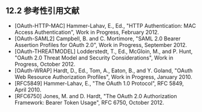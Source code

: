 ## 12.2 参考性引用文献

- [OAuth-HTTP-MAC]
  Hammer-Lahav, E., Ed., "HTTP Authentication: MAC Access Authentication", Work in Progress, February 2012.
- [OAuth-SAML2]
  Campbell, B. and C. Mortimore, "SAML 2.0 Bearer Assertion Profiles for OAuth 2.0", Work in Progress, September 2012.
- [OAuth-THREATMODEL]
  Lodderstedt, T., Ed., McGloin, M., and P. Hunt, "OAuth 2.0 Threat Model and Security Considerations", Work in Progress, October 2012.
- [OAuth-WRAP]
  Hardt, D., Ed., Tom, A., Eaton, B., and Y. Goland, "OAuth Web Resource Authorization Profiles", Work in Progress, January 2010.
- [RFC5849]
  Hammer-Lahav, E., "The OAuth 1.0 Protocol", RFC 5849, April 2010.
- [RFC6750]
  Jones, M. and D. Hardt, "The OAuth 2.0 Authorization Framework: Bearer Token Usage", RFC 6750, October 2012.